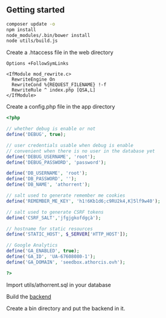 ## Getting started

``` sh
composer update -o
npm install
node_modules/.bin/bower install
node utils/build.js
```

Create a .htaccess file in the web directory
``` htaccess
Options +FollowSymLinks

<IfModule mod_rewrite.c>
  RewriteEngine On
  RewriteCond %{REQUEST_FILENAME} !-f
  RewriteRule ^ index.php [QSA,L]
</IfModule>
```

Create a config.php file in the app directory
``` php
<?php

// whether debug is enable or not
define('DEBUG', true);

// user credentials usable when debug is enable
// convenient when there is no user in the database yet
define('DEBUG_USERNAME', 'root');
define('DEBUG_PASSWORD', 'password');

define('DB_USERNAME', 'root');
define('DB_PASSWORD', '');
define('DB_NAME', 'athorrent');

// salt used to generate remember me cookies
define('REMEMBER_ME_KEY', 'h1!6Kb1d6;c9RU2k4,K]5lf9w40');

// salt used to generate CSRF tokens
define('CSRF_SALT','jfgjgkofdgçà');

// hostname for static resources
define('STATIC_HOST', $_SERVER['HTTP_HOST']);

// Google Analytics
define('GA_ENABLED', true);
define('GA_ID', 'UA-67608080-1');
define('GA_DOMAIN', 'seedbox.athorcis.ovh');

?>
```

Import utils/athorrent.sql in your database

Build the [backend](https://github.com/Athorcis/athorrent-backend)

Create a bin directory and put the backend in it.
